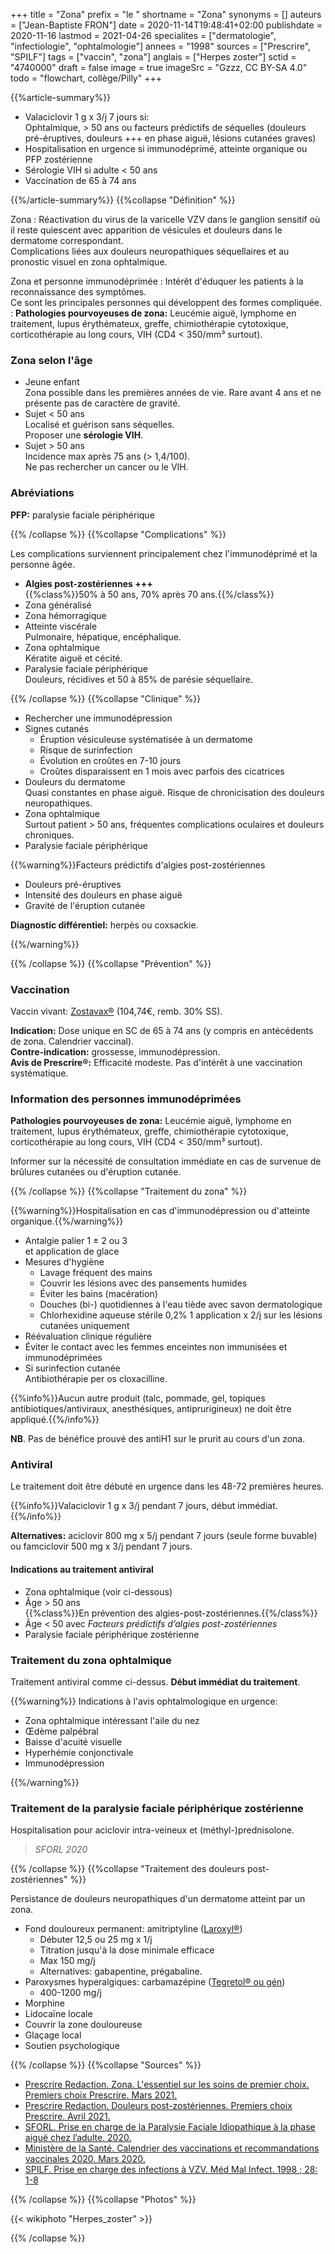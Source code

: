 +++
title = "Zona"
prefix = "le "
shortname = "Zona"
synonyms = []
auteurs = ["Jean-Baptiste FRON"]
date = 2020-11-14T19:48:41+02:00
publishdate = 2020-11-16
lastmod = 2021-04-26
specialites = ["dermatologie", "infectiologie", "ophtalmologie"]
annees = "1998"
sources = ["Prescrire", "SPILF"]
tags = ["vaccin", "zona"]
anglais = ["Herpes zoster"]
sctid = "4740000"
draft = false
image = true
imageSrc = "Gzzz, CC BY-SA 4.0"
todo = "flowchart, collège/Pilly"
+++

{{%article-summary%}}

- Valaciclovir 1 g x 3/j 7 jours si:  
Ophtalmique, > 50 ans ou facteurs prédictifs de séquelles (douleurs pré-éruptives, douleurs +++ en phase aiguë, lésions cutanées graves)
- Hospitalisation en urgence si immunodéprimé, atteinte organique ou PFP zostérienne
- Sérologie VIH si adulte < 50 ans
- Vaccination de 65 à 74 ans

{{%/article-summary%}}
{{%collapse "Définition" %}}

Zona
: Réactivation du virus de la varicelle VZV dans le ganglion sensitif où il reste quiescent avec apparition de vésicules et douleurs dans le dermatome correspondant.  
Complications liées aux douleurs neuropathiques séquellaires et au pronostic visuel en zona ophtalmique.

Zona et personne immunodéprimée
: Intérêt d'éduquer les patients à la reconnaissance des symptômes.  
Ce sont les principales personnes qui développent des formes compliquée.  
: **Pathologies pourvoyeuses de zona:** Leucémie aiguë, lymphome en traitement, lupus érythémateux, greffe, chimiothérapie cytotoxique, corticothérapie au long cours, VIH (CD4 < 350/mm³ surtout).

### Zona selon l'âge

- Jeune enfant  
Zona possible dans les premières années de vie. Rare avant 4 ans et ne présente pas de caractère de gravité.
- Sujet < 50 ans  
Localisé et guérison sans séquelles.  
Proposer une **sérologie VIH**.
- Sujet > 50 ans  
Incidence max après 75 ans (> 1,4/100).  
Ne pas rechercher un cancer ou le VIH.

### Abréviations

**PFP:** paralysie faciale périphérique

{{% /collapse %}}
{{%collapse "Complications" %}}

Les complications surviennent principalement chez l'immunodéprimé et la personne âgée.

- **Algies post-zostériennes +++**  
{{%class%}}50% à 50 ans, 70% après 70 ans.{{%/class%}}
- Zona généralisé
- Zona hémorragique
- Atteinte viscérale  
Pulmonaire, hépatique, encéphalique.
- Zona ophtalmique  
Kératite aiguë et cécité.
- Paralysie faciale périphérique  
Douleurs, récidives et 50 à 85% de parésie séquellaire.

{{% /collapse %}}
{{%collapse "Clinique" %}}

- Rechercher une immunodépression
- Signes cutanés  
  - Éruption vésiculeuse systématisée à un dermatome
  - Risque de surinfection
  - Évolution en croûtes en 7-10 jours
  - Croûtes disparaissent en 1 mois avec parfois des cicatrices
- Douleurs du dermatome  
Quasi constantes en phase aiguë. Risque de chronicisation des douleurs neuropathiques.
- Zona ophtalmique  
Surtout patient > 50 ans, fréquentes complications oculaires et douleurs chroniques.
- Paralysie faciale périphérique

{{%warning%}}Facteurs prédictifs d'algies post-zostériennes

- Douleurs pré-éruptives
- Intensité des douleurs en phase aiguë
- Gravité de l'éruption cutanée

**Diagnostic différentiel:** herpès ou coxsackie.

{{%/warning%}}

{{% /collapse %}}
{{%collapse "Prévention" %}}

### Vaccination

Vaccin vivant: [Zostavax®](https://ec.europa.eu/health/documents/community-register/2019/20191024146373/anx_146373_fr.pdf) (104,74€, remb. 30% SS).

**Indication:** Dose unique en SC de 65 à 74 ans (y compris en antécédents de zona. Calendrier vaccinal).  
**Contre-indication:** grossesse, immunodépression.  
**Avis de Prescrire®:** Efficacité modeste. Pas d'intérêt à une vaccination systématique.

### Information des personnes immunodéprimées

**Pathologies pourvoyeuses de zona:** Leucémie aiguë, lymphome en traitement, lupus érythémateux, greffe, chimiothérapie cytotoxique, corticothérapie au long cours, VIH (CD4 < 350/mm³ surtout).

Informer sur la nécessité de consultation immédiate en cas de survenue de brûlures cutanées ou d'éruption cutanée.

{{% /collapse %}}
{{%collapse "Traitement du zona" %}}

{{%warning%}}Hospitalisation en cas d'immunodépression ou d'atteinte organique.{{%/warning%}}

- Antalgie palier 1 ± 2 ou 3  
et application de glace
- Mesures d'hygiène
  - Lavage fréquent des mains
  - Couvrir les lésions avec des pansements humides
  - Éviter les bains (macération)
  - Douches (bi-) quotidiennes à l'eau tiède avec savon dermatologique
  - Chlorhexidine aqueuse stérile 0,2% 1 application x 2/j sur les lésions cutanées uniquement
- Réévaluation clinique régulière
- Éviter le contact avec les femmes enceintes non immunisées et immunodéprimées
- Si surinfection cutanée  
Antibiothérapie per os cloxacilline.

{{%info%}}Aucun autre produit (talc, pommade, gel, topiques antibiotiques/antiviraux, anesthésiques, antiprurigineux) ne doit être appliqué.{{%/info%}}

**NB**. Pas de bénéfice prouvé des antiH1 sur le prurit au cours d'un zona.

### Antiviral

Le traitement doit être débuté en urgence dans les 48-72 premières heures.

{{%info%}}Valaciclovir 1 g x 3/j pendant 7 jours, début immédiat.{{%/info%}}

**Alternatives:** aciclovir 800 mg x 5/j pendant 7 jours (seule forme buvable)  
ou famciclovir 500 mg x 3/j pendant 7 jours.

#### Indications au traitement antiviral

- Zona ophtalmique (voir ci-dessous)
- Âge > 50 ans  
{{%class%}}En prévention des algies-post-zostériennes.{{%/class%}}
- Âge < 50 avec *Facteurs prédictifs d’algies post-zostériennes*
- Paralysie faciale périphérique zostérienne

### Traitement du zona ophtalmique

Traitement antiviral comme ci-dessus. **Début immédiat du traitement**.

{{%warning%}}
Indications à l'avis ophtalmologique en urgence:

- Zona ophtalmique intéressant l'aile du nez
- Œdème palpébral
- Baisse d'acuité visuelle
- Hyperhémie conjonctivale
- Immunodépression

{{%/warning%}}

### Traitement de la paralysie faciale périphérique zostérienne

Hospitalisation pour aciclovir intra-veineux et (méthyl-)prednisolone.

> *SFORL 2020*

{{% /collapse %}}
{{%collapse "Traitement des douleurs post-zostériennes" %}}

Persistance de douleurs neuropathiques d'un dermatome atteint par un zona.

- Fond douloureux permanent: amitriptyline ([Laroxyl®](http://base-donnees-publique.medicaments.gouv.fr/affichageDoc.php?specid=65892928&typedoc=R))
  - Débuter 12,5 ou 25 mg x 1/j
  - Titration jusqu'à la dose minimale efficace
  - Max 150 mg/j
  - Alternatives: gabapentine, prégabaline.
- Paroxysmes hyperalgiques: carbamazépine ([Tegretol® ou gén](http://base-donnees-publique.medicaments.gouv.fr/affichageDoc.php?specid=61547468&typedoc=R))
  - 400-1200 mg/j
- Morphine
- Lidocaïne locale
- Couvrir la zone douloureuse
- Glaçage local
- Soutien psychologique

{{% /collapse %}}
{{%collapse "Sources" %}}

- [Prescrire Redaction. Zona. L'essentiel sur les soins de premier choix. Premiers choix Prescrire. Mars 2021.](https://prescrire.org/)
- [Prescrire Redaction. Douleurs post-zostériennes. Premiers choix Prescrire. Avril 2021.](https://prescrire.org/)
- [SFORL. Prise en charge de la Paralysie Faciale Idiopathique à la phase aiguë chez l’adulte. 2020.](https://www.sforl.org/wp-content/uploads/2020/07/Recommandation-SFORL-Prise-en-charge-de-la-Paralysie-Faciale-Idiopathique-%C3%A0-la-phase-aigu%C3%AB-chez-l-adulte-2020.pdf)
- [Ministère de la Santé. Calendrier des vaccinations et recommandations vaccinales 2020. Mars 2020.](https://solidarites-sante.gouv.fr/IMG/pdf/calendrier_vaccinal_29juin20.pdf)
- [SPILF. Prise en charge des infections à VZV. Méd Mal Infect. 1998 ; 28: 1-8](https://www.infectiologie.com/UserFiles/File/medias/_documents/consensus/vzv98.pdf)

{{% /collapse %}}
{{%collapse "Photos" %}}

{{< wikiphoto "Herpes_zoster" >}}

{{% /collapse %}}
